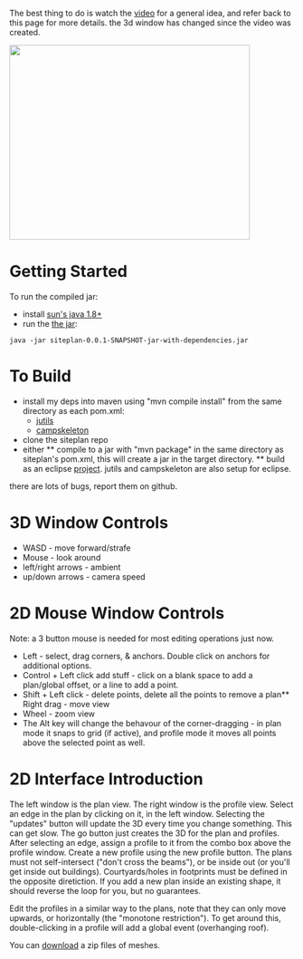 The best thing to do is watch the [video](http://www.youtube.com/watch?v=BrCDKrBS9To) for a general idea, and refer back to this page for  more details. the 3d window has changed since the video was created.

<a href='http://www.youtube.com/watch?feature=player_embedded&v=BrCDKrBS9To' target='_blank'><img src='http://img.youtube.com/vi/BrCDKrBS9To/0.jpg' width='425' height=344 /></a>

# Getting Started #

To run the compiled jar:
 * install [sun's java 1.8+](http://java.sun.com)
 * run the [the jar](https://github.com/twak/siteplan/raw/wiki/siteplan-0.0.1-SNAPSHOT.jar):
 ```
 java -jar siteplan-0.0.1-SNAPSHOT-jar-with-dependencies.jar
 ```

# To Build #

  * install my deps into maven using "mvn compile install" from the same directory as each pom.xml:
    * [jutils](https://github.com/twak/jutils)
    * [campskeleton](https://github.com/twak/campskeleton)
  * clone the siteplan repo
  * either
    ** compile to a jar with "mvn package" in the same directory as siteplan's pom.xml, this will create a jar in the target directory.
    ** build as an eclipse [project](https://github.com/twak/siteplan/blob/master/pom.xml). jutils and campskeleton are also setup for eclipse.

there are lots of bugs, report them on github.

# 3D Window Controls #

* WASD - move forward/strafe
* Mouse - look around
* left/right arrows - ambient 
* up/down arrows - camera speed

# 2D Mouse Window Controls #

Note: a 3 button mouse is needed for most editing operations just now.

* Left - select, drag corners, & anchors. Double click on anchors for additional options.
* Control + Left click add stuff - click on a blank space to add a plan/global offset, or a line to add a point.
* Shift + Left click - delete points, delete all the points to remove a plan** Right drag - move view
* Wheel - zoom view
* The Alt key will change the behavour of the corner-dragging - in plan mode it snaps to grid (if active), and profile mode it moves all points above the selected point as well.

# 2D Interface Introduction #

The left window is the plan view. The right window is the profile view. Select an edge in the plan by clicking on it, in the left window.
Selecting the "updates" button will update the 3D every time you change something. This can get slow. The go button just creates the 3D for the plan and profiles.
After selecting an edge, assign a profile to it from the combo box above the profile window.
Create a new profile using the new profile button.
The plans must not self-intersect ("don't cross the beams"), or be inside out (or you'll get inside out buildings). Courtyards/holes in footprints must be defined in the opposite diretiction. If you add a new plan inside an existing shape, it should reverse the loop for you, but no guarantees.

Edit the profiles in a similar way to the plans, note that they can only move upwards, or horizontally (the "monotone restriction"). To get around this, double-clicking in a profile will add a global event (overhanging roof).

You can [download](https://github.com/twak/siteplan/blob/master/dist/meshes.zip) a zip files of meshes.
